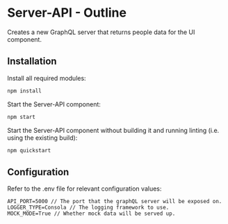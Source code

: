 # Server-API - Outline

Creates a new GraphQL server that returns people data for the UI component.

## Installation

Install all required modules:

```cmd
npm install
```

Start the Server-API component:

```cmd
npm start
```

Start the Server-API component without building it and running linting (i.e. using the existing build):

```cmd
npm quickstart
```

## Configuration

Refer to the .env file for relevant configuration values:

```.env
API_PORT=5000 // The port that the graphQL server will be exposed on.
LOGGER_TYPE=Consola // The logging framework to use.
MOCK_MODE=True // Whether mock data will be served up.
```
